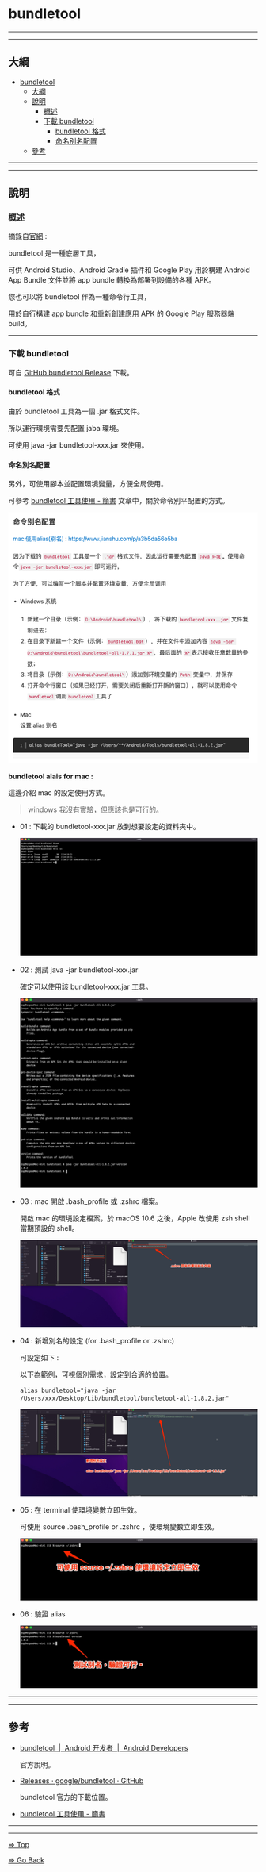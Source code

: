 # bundletool

---
---

## 大綱

- [bundletool](#bundletool)
  - [大綱](#大綱)
  - [說明](#說明)
    - [概述](#概述)
    - [下載 bundletool](#下載-bundletool)
      - [bundletool 格式](#bundletool-格式)
      - [命名別名配置](#命名別名配置)
  - [參考](#參考)

---
---

## 說明

### 概述

摘錄自[官網][bundletool  |  Android 开发者  |  Android Developers] :

bundletool 是一種底層工具，

可供 Android Studio、Android Gradle 插件和 Google Play 用於構建 Android App Bundle 文件並將 app bundle 轉換為部署到設備的各種 APK。

您也可以將 bundletool 作為一種命令行工具，

用於自行構建 app bundle 和重新創建應用 APK 的 Google Play 服務器端 build。

---

### 下載 bundletool

可自 [GitHub bundletool Release][Releases · google/bundletool · GitHub] 下載。

#### bundletool 格式

由於 bundletool 工具為一個 .jar 格式文件。

所以運行環境需要先配置 jaba 環境。

可使用 java -jar bundletool-xxx.jar 來使用。

#### 命名別名配置

另外，可使用腳本並配置環境變量，方便全局使用。

可參考 [bundletool 工具使用 - 簡書] 文章中，關於命令別平配置的方式。

![bundletool_alias](pics/bundletool_alias.png)

**bundletool alais for mac :**

這邊介紹 mac 的設定使用方式。

> windows 我沒有實驗，但應該也是可行的。

- 01 : 下載的 bundletool-xxx.jar 放到想要設定的資料夾中。

  ![01](pics/bundletool_alais_01.png)

- 02 : 測試 java -jar bundletool-xxx.jar

  確定可以使用該 bundletool-xxx.jar 工具。

  ![02](pics/bundletool_alais_02.png)

- 03 : mac 開啟 .bash_profile 或 .zshrc 檔案。

  開啟 mac 的環境設定檔案，於 macOS 10.6 之後，Apple 改使用 zsh shell 當期預設的 shell。

  ![03](pics/bundletool_alais_03_mac_zshrc_original.png)

- 04 : 新增別名的設定 (for .bash_profile or .zshrc)

  可設定如下 :

  以下為範例，可視個別需求，設定到合適的位置。

  ```shell
  alias bundletool="java -jar /Users/xxx/Desktop/Lib/bundletool/bundletool-all-1.8.2.jar"
  ```

  ![04](./pics/bundletool_alais_04_mac_zshrc_add_alias_content.png)

- 05 : 在 terminal 使環境變數立即生效。

  可使用 source .bash_profile or .zshrc ，使環境變數立即生效。

  ![05](./pics/bundletool_alais_05_mac_execute_source_zshrc.png)

- 06 : 驗證 alias

  ![06](./pics/bundletool_alais_06_mac_test_bundletool_alias_cmd_tool.png)

---
---

## 參考

- [bundletool  |  Android 开发者  |  Android Developers]

  官方說明。

- [Releases · google/bundletool · GitHub]

  bundletool 官方的下載位置。

- [bundletool 工具使用 - 簡書]

---

<!-- 連結設定 -->

[bundletool  |  Android 开发者  |  Android Developers]:
  [bundletool](https://developer.android.com/studio/command-line/bundletool#generate_apks)

[Releases · google/bundletool · GitHub]:
  https://github.com/google/bundletool/releases

[bundletool 工具使用 - 簡書]:
  https://www.jianshu.com/p/0308ddc9b2e7

---

[=> Top](#bundletool)

[=> Go Back](../README.md)
